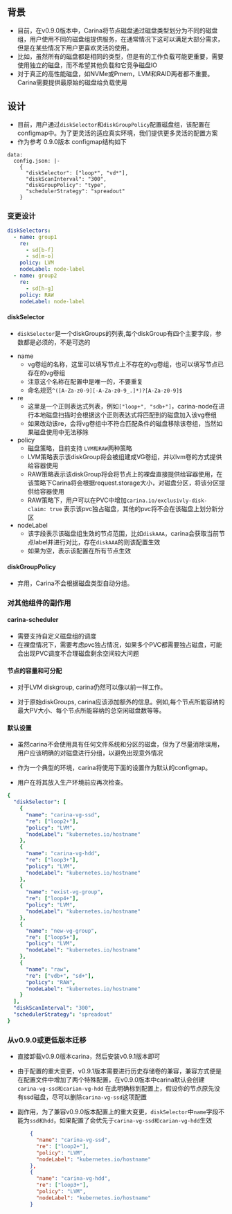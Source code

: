 ## 背景

- 目前，在v0.9.0版本中，Carina将节点磁盘通过磁盘类型划分为不同的磁盘组，用户使用不同的磁盘组提供服务，在通常情况下这可以满足大部分需求，但是在某些情况下用户更喜欢灵活的使用。
- 比如，虽然所有的磁盘都是相同的类型，但是有的工作负载可能更重要，需要使用独立的磁盘，而不希望其他负载和它竞争磁盘IO
- 对于真正的高性能磁盘，如NVMe或Pmem，LVM和RAID两者都不重要。Carina需要提供最原始的磁盘给负载使用

## 设计

- 目前，用户通过`diskSelector`和`diskGroupPolicy`配置磁盘组，该配置在configmap中。为了更灵活的适应真实环境，我们提供更多灵活的配置方案
- 作为参考 0.9.0版本 configmap结构如下

```
data:
  config.json: |-
    {
      "diskSelector": ["loop*", "vd*"],
      "diskScanInterval": "300",
      "diskGroupPolicy": "type",
      "schedulerStrategy": "spreadout"
    }
```

### 变更设计

```yaml
diskSelectors:
  - name: group1
    re:
      - sd[b-f]
      - sd[m-o]
    policy: LVM
    nodeLabel: node-label
  - name: group2
    re:
      - sd[h-g]
    policy: RAW
    nodeLabel: node-label
```

#### diskSelector

- `diskSelector`是一个diskGroups的列表,每个diskGroup有四个主要字段，参数都是必须的，不是可选的

* name
  - vg卷组的名称，这里可以填写节点上不存在的vg卷组，也可以填写节点已存在的vg卷组
  - 注意这个名称在配置中是唯一的，不要重复
  - 命名规范`^([A-Za-z0-9][-A-Za-z0-9_.]*)?[A-Za-z0-9]$`
* re
  - 这里是一个正则表达式列表，例如`["loop+", "sdb+"]`，carina-node在进行本地磁盘扫描时会根据这个正则表达式将匹配到的磁盘加入该vg卷组
  - 如果改动该re，会将vg卷组中不符合匹配条件的磁盘移除该卷组，当然如果磁盘使用中无法移除
* policy
  - 磁盘策略，目前支持 `LVM和RAW`两种策略
  - LVM策略表示该diskGroup将会被组建成VG卷组，并以lvm卷的方式提供给容器使用
  - RAW策略表示该diskGroup将会将节点上的裸盘直接提供给容器使用，在该策略下Carina将会根据request.storage大小，对磁盘分区，将该分区提供给容器使用
  - RAW策略下，用户可以在PVC中增加`carina.io/exclusivly-disk-claim: true` 表示该pvc独占磁盘，其他的pvc将不会在该磁盘上划分新分区
* nodeLabel
  - 该字段表示该磁盘组生效的节点范围，比如`diskAAA`，carina会获取当前节点label并进行对比，存在`diskAAA`的则该配置生效
  - 如果为空，表示该配置在所有节点生效

#### diskGroupPolicy

- 弃用，Carina不会根据磁盘类型自动分组。

### 对其他组件的副作用

#### carina-scheduler

- 需要支持自定义磁盘组的调度
- 在裸盘情况下，需要考虑pvc独占情况，如果多个PVC都需要独占磁盘，可能会出现PVC调度不合理磁盘剩余空间较大问题

#### 节点的容量和可分配

- 对于LVM diskgroup, carina仍然可以像以前一样工作。

- 对于原始diskGroups, carina应该添加额外的信息。例如,每个节点所能容纳的最大PV大小、每个节点所能容纳的总空闲磁盘数等等。

#### 默认设置

- 虽然carina不会使用具有任何文件系统和分区的磁盘，但为了尽量消除误用，用户应该明确的对磁盘进行分组，以避免出现意外情况

- 作为一个典型的环境，carina将使用下面的设置作为默认的configmap。

- 用户在将其放入生产环境前应再次检查。

```yaml
{
  "diskSelector": [
    {
      "name": "carina-vg-ssd",
      "re": ["loop2+"],
      "policy": "LVM",
      "nodeLabel": "kubernetes.io/hostname"
    },
    {
      "name": "carina-vg-hdd",
      "re": ["loop3+"],
      "policy": "LVM",
      "nodeLabel": "kubernetes.io/hostname"
    },
    {
      "name": "exist-vg-group",
      "re": ["loop4+"],
      "policy": "LVM",
      "nodeLabel": "kubernetes.io/hostname"
    },
    {
      "name": "new-vg-group",
      "re": ["loop5+"],
      "policy": "LVM",
      "nodeLabel": "kubernetes.io/hostname"
    },
    {
      "name": "raw",
      "re": ["vdb+", "sd+"],
      "policy": "RAW",
      "nodeLabel": "kubernetes.io/hostname"
    }
  ],
  "diskScanInterval": "300",
  "schedulerStrategy": "spreadout"
}
```

### 从v0.9.0或更低版本迁移

- 直接卸载v0.9.0版本carina，然后安装v0.9.1版本即可

- 由于配置的重大变更，v0.9.1版本需要进行历史存储卷的兼容，兼容方式便是在配置文件中增加了两个特殊配置，在v0.9.0版本中carina默认会创建`carina-vg-ssd和carian-vg-hdd` 在此明确标到配置上，假设你的节点原先没有ssd磁盘，尽可以删除`carina-vg-ssd`这项配置

- 副作用，为了兼容v0.9.0版本配置上的重大变更，`diskSelector`中`name`字段不能为`ssd和hdd`，如果配置了会优先于`carina-vg-ssd和carian-vg-hdd`生效

  ```json
      {
        "name": "carina-vg-ssd",
        "re": ["loop2+"],
        "policy": "LVM",
        "nodeLabel": "kubernetes.io/hostname"
      },
      {
        "name": "carina-vg-hdd",
        "re": ["loop3+"],
        "policy": "LVM",
        "nodeLabel": "kubernetes.io/hostname"
      }
  ```

  

